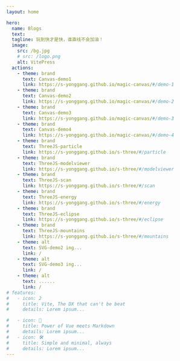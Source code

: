 ```yaml
---
layout: home

hero:
  name: Blogs
  text: 
  tagline: 玩到快才是快，谁直线不会加油！
  image:
    src: /bg.jpg
    # src: /logo.png
    alt: VitePress
  actions:
    - theme: brand
      text: Canvas-demo1
      link: https://s-yonggang.github.io/magic-canvas/#/demo-1
    - theme: brand
      text: Canvas-demo2
      link: https://s-yonggang.github.io/magic-canvas/#/demo-2
    - theme: brand
      text: Canvas-demo3
      link: https://s-yonggang.github.io/magic-canvas/#/demo-3
    - theme: brand
      text: Canvas-demo4
      link: https://s-yonggang.github.io/magic-canvas/#/demo-4
    - theme: brand
      text: ThreeJS-particle
      link: https://s-yonggang.github.io/s-three/#/particle
    - theme: brand
      text: ThreeJS-modelviewer
      link: https://s-yonggang.github.io/s-three/#/modelviewer
    - theme: brand
      text: ThreeJS-scan
      link: https://s-yonggang.github.io/s-three/#/scan
    - theme: brand
      text: ThreeJS-energy
      link: https://s-yonggang.github.io/s-three/#/energy
    - theme: brand
      text: ThreeJS-eclipse
      link: https://s-yonggang.github.io/s-three/#/eclipse
    - theme: brand
      text: ThreeJS-mountains
      link: https://s-yonggang.github.io/s-three/#/mountains
    - theme: alt
      text: SVG-demo2 ing...
      link: /
    - theme: alt
      text: SVG-demo3 ing...
      link: /
    - theme: alt
      text: ......
      link: /
# features: 
#   - icon: 2
#     title: Vite, The DX that can't be beat 
#     details: Lorem ipsum... 

#   - icon: 🖖 
#     title: Power of Vue meets Markdown 
#     details: Lorem ipsum... 
#   - icon: 🛠️ 
#     title: Simple and minimal, always 
#     details: Lorem ipsum...
---
```


<!-- <img src="./images/bg.jpg"> -->